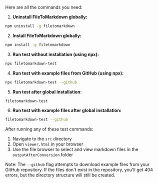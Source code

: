 Here are all the commands you need:

1. **Uninstall FileToMarkdown globally:**
```bash
npm uninstall -g filetomarkdown
```

2. **Install FileToMarkdown globally:**
```bash
npm install -g filetomarkdown
```

3. **Run test without installation (using npx):**
```bash
npx filetomarkdown-test
```

4. **Run test with example files from GitHub (using npx):**
```bash
npx filetomarkdown-test --github
```

5. **Run test after global installation:**
```bash
filetomarkdown-test
```

6. **Run test with example files after global installation:**
```bash
filetomarkdown-test --github
```

After running any of these test commands:
1. Navigate to the `src` directory
2. Open `viewer.html` in your browser
3. Use the file browser to select and view markdown files in the `outputAfterConversion` folder

Note: The `--github` flag attempts to download example files from your GitHub repository. If the files don't exist in the repository, you'll get 404 errors, but the directory structure will still be created.
